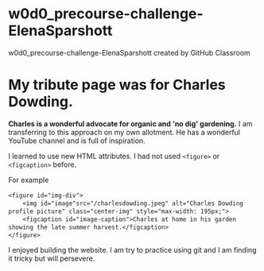# w0d0_precourse-challenge-ElenaSparshott
w0d0_precourse-challenge-ElenaSparshott created by GitHub Classroom
# My tribute page was for Charles Dowding.  
**Charles is a wonderful advocate for organic and 'no dig' gardening.**  I am transferring to this approach on my own allotment.
He has a wonderful YouTube channel and is full of inspiration.

I learned to use new HTML attributes.  I had not used `<figure>` or `<figcaption>` before.

For example 

    <figure id="img-div">
        <img id="image"src="/charlesdowding.jpeg" alt="Charles Dowding profile picture" class="center-img" style="max-width: 195px;">
        <figcaption id="image-caption">Charles at home in his garden showing the late summer harvest.</figcaption>
    </figure>

I enjoyed building the website. I am try to practice using git and I am finding it tricky but will persevere.
